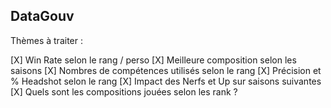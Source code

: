 ## DataGouv

Thèmes à traiter : 

[X] Win Rate selon le rang / perso
[X] Meilleure composition selon les saisons
[X] Nombres de compétences utilisés selon le rang
[X] Précision et % Headshot selon le rang
[X] Impact des Nerfs et Up sur saisons suivantes
[X] Quels sont les compositions jouées selon les rank ?

